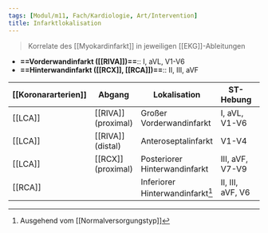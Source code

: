 ```yaml
---
tags: [Modul/m11, Fach/Kardiologie, Art/Intervention]
title: Infarktlokalisation
---
```

> Korrelate des [[Myokardinfarkt]] in jeweiligen [[EKG]]-Ableitungen
- **==Vorderwandinfarkt ([[RIVA]])==**:: I, aVL, V1-V6
- **==Hinterwandinfarkt ([[RCX]], [[RCA]])==**:: II, III, aVF

| [[Koronararterien]] | Abgang | Lokalisation | ST-Hebung | ST-Senkung |
| ------------------- | ------ | ------------ | --------- | ---------- |
|[[LCA]]|[[RIVA]] (proximal)|Großer Vorderwandinfarkt|I, aVL, V1-V6|III, aVR, aVF|
|[[LCA]]|[[RIVA]] (distal)|Anteroseptalinfarkt|V1-V4|aVF|
|[[LCA]]|[[RCX]] (proximal)|Posteriorer Hinterwandinfarkt|III, aVF, V7-V9|V1-V4|
|[[RCA]]||Inferiorer Hinterwandinfarkt[^1]|II, III, aVF, V6|V1-V4, I, aVL|

[^1]: Ausgehend vom [[Normalversorgungstyp]]
